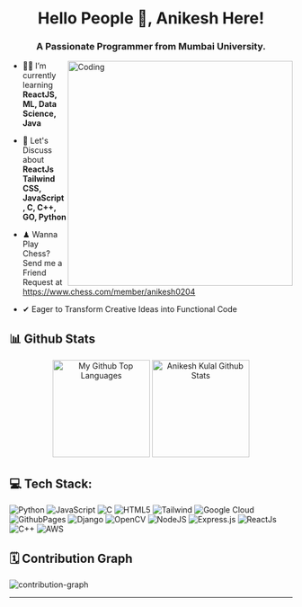 <h1 align="center">Hello People 👋, Anikesh Here!</h1>

<h3 align="center">A Passionate Programmer from Mumbai University.</h3>
<img align="right" alt="Coding" width="400" src="https://media.giphy.com/media/XxMTS8OOwl59C/giphy.gif">



- 👨‍💻 I’m currently learning **ReactJS, ML, Data Science, Java**

- 💬 Let's Discuss about **ReactJs Tailwind CSS, JavaScript, C, C++, GO, Python**

- ♟ Wanna Play Chess? Send me a Friend Request at https://www.chess.com/member/anikesh0204

- ✔ Eager to Transform Creative Ideas into Functional Code

## 📊 Github Stats

<div align="center">
<span>
<img height="173" src="https://github-readme-stats-redheadphone.vercel.app/api/top-langs/?username=Anikesh02&layout=compact&langs_count=8&theme=github_dark&hide=SCSS,GLSL,GAP&border_color=404040" alt="My Github Top Languages" />
<img height="173" src="https://github-readme-stats-redheadphone.vercel.app/api?username=Anikesh02&show_icons=true&count_private=true&theme=github_dark&border_color=404040" alt="Anikesh Kulal Github Stats" />
</a>
</span>
</div>

## 💻 Tech Stack:
![Python](https://img.shields.io/badge/python-3670A0?style=for-the-badge&logo=python&logoColor=ffdd54) ![JavaScript](https://img.shields.io/badge/javascript-%23323330.svg?style=for-the-badge&logo=javascript&logoColor=%23F7DF1E) ![C](https://img.shields.io/badge/c-%2300599C.svg?style=for-the-badge&logo=c&logoColor=white) ![HTML5](https://img.shields.io/badge/html5-%23E34F26.svg?style=for-the-badge&logo=html5&logoColor=white) ![Tailwind](https://img.shields.io/badge/tailwindcss-0F172A?&logo=tailwindcss) ![Google Cloud](https://img.shields.io/badge/GoogleCloud-%234285F4.svg?style=for-the-badge&logo=google-cloud&logoColor=white) ![GithubPages](https://img.shields.io/badge/github%20pages-121013?style=for-the-badge&logo=github&logoColor=white) ![Django](https://img.shields.io/badge/django-%23092E20.svg?style=for-the-badge&logo=django&logoColor=white) ![OpenCV](https://img.shields.io/badge/opencv-%23white.svg?style=for-the-badge&logo=opencv&logoColor=white) ![NodeJS](https://img.shields.io/badge/node.js-6DA55F?style=for-the-badge&logo=node.js&logoColor=white) ![Express.js](https://img.shields.io/badge/express.js-%23404d59.svg?style=for-the-badge&logo=express&logoColor=%2361DAFB) ![ReactJs](https://img.shields.io/badge/react-%2320232a.svg?style=for-the-badge&logo=react&logoColor=%2361DAFB) ![C++](https://img.shields.io/badge/C++-00599C?style=flat-square&logo=C%2B%2B&logoColor=white) ![AWS](https://img.shields.io/badge/Amazon%20AWS-232F3E.svg?style=for-the-badge&logo=Amazon-AWS&logoColor=white)

## 🗓️ Contribution Graph
![contribution-graph](https://github-readme-activity-graph.vercel.app/graph?username=anikesh02&bg_color=12111d&color=ffffff&line=1055e0&point=00ff11&area=true&hide_border=true)


---
